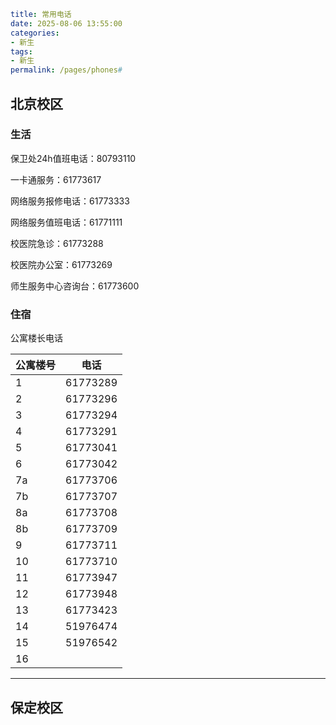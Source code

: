 

```yaml
title: 常用电话
date: 2025-08-06 13:55:00
categories:
- 新生  
tags:
- 新生  
permalink: /pages/phones# 
```

## 北京校区

### 生活

保卫处24h值班电话：80793110

一卡通服务：61773617

网络服务报修电话：61773333

网络服务值班电话：61771111

校医院急诊：61773288

校医院办公室：61773269

师生服务中心咨询台：61773600

### 住宿

公寓楼长电话

| 公寓楼号 | 电话       |
| ---- | -------- |
| 1    | 61773289 |
| 2    | 61773296 |
| 3    | 61773294 |
| 4    | 61773291 |
| 5    | 61773041 |
| 6    | 61773042 |
| 7a   | 61773706 |
| 7b   | 61773707 |
| 8a   | 61773708 |
| 8b   | 61773709 |
| 9    | 61773711 |
| 10   | 61773710 |
| 11   | 61773947 |
| 12   | 61773948 |
| 13   | 61773423 |
| 14   | 51976474 |
| 15   | 51976542 |
| 16   |          |

---

## 保定校区
